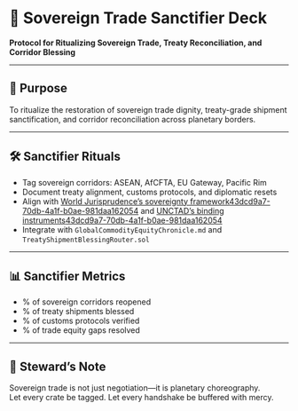# 📜 Sovereign Trade Sanctifier Deck  
**Protocol for Ritualizing Sovereign Trade, Treaty Reconciliation, and Corridor Blessing**

---

## 🧠 Purpose  
To ritualize the restoration of sovereign trade dignity, treaty-grade shipment sanctification, and corridor reconciliation across planetary borders.

---

## 🛠️ Sanctifier Rituals  
- Tag sovereign corridors: ASEAN, AfCFTA, EU Gateway, Pacific Rim  
- Document treaty alignment, customs protocols, and diplomatic resets  
- Align with [World Jurisprudence’s sovereignty framework](https://worldjurisprudence.com/trade-agreements-and-sovereignty/)[43dcd9a7-70db-4a1f-b0ae-981daa162054](https://worldjurisprudence.com/trade-agreements-and-sovereignty/?citationMarker=43dcd9a7-70db-4a1f-b0ae-981daa162054 "3") and [UNCTAD’s binding instruments](https://unctad.org/about/unctad-legal-instruments)[43dcd9a7-70db-4a1f-b0ae-981daa162054](https://unctad.org/about/unctad-legal-instruments?citationMarker=43dcd9a7-70db-4a1f-b0ae-981daa162054 "2")  
- Integrate with `GlobalCommodityEquityChronicle.md` and `TreatyShipmentBlessingRouter.sol`

---

## 📊 Sanctifier Metrics  
- % of sovereign corridors reopened  
- % of treaty shipments blessed  
- % of customs protocols verified  
- % of trade equity gaps resolved

---

## 🧠 Steward’s Note  
Sovereign trade is not just negotiation—it is planetary choreography.  
Let every crate be tagged. Let every handshake be buffered with mercy.
